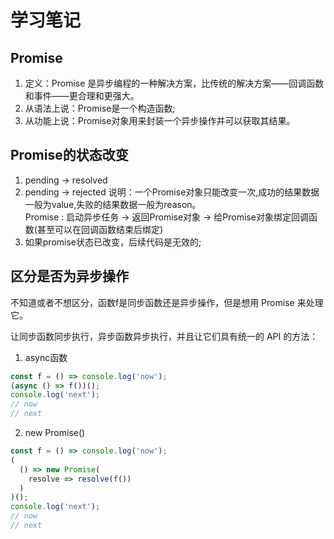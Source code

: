 # 学习笔记

## Promise 
1. 定义：Promise 是异步编程的一种解决方案，比传统的解决方案——回调函数和事件——更合理和更强大。
2. 从语法上说：Promise是一个构造函数;
3. 从功能上说：Promise对象用来封装一个异步操作并可以获取其结果。

## Promise的状态改变
1. pending -> resolved
2. pending -> rejected
说明：一个Promise对象只能改变一次,成功的结果数据一般为value,失败的结果数据一般为reason。<br>
Promise : 启动异步任务 -> 返回Promise对象 -> 给Promise对象绑定回调函数(甚至可以在回调函数结束后绑定)<br>
3. 如果promise状态已改变，后续代码是无效的;<br>


## 区分是否为异步操作
不知道或者不想区分，函数f是同步函数还是异步操作，但是想用 Promise 来处理它。

让同步函数同步执行，异步函数异步执行，并且让它们具有统一的 API 的方法：<br>
1. async函数<br>

```javascript
const f = () => console.log('now');
(async () => f())();
console.log('next');
// now
// next
```

2. new Promise()
```javascript
const f = () => console.log('now');
(
  () => new Promise(
    resolve => resolve(f())
  )
)();
console.log('next');
// now
// next
```